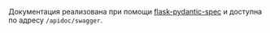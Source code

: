Документация реализована при помощи [flask-pydantic-spec](https://github.com/turner-townsend/flask-pydantic-spec) и доступна по адресу `/apidoc/swagger`.

